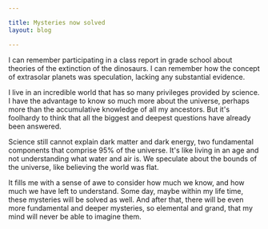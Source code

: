 ```yaml
---

title: Mysteries now solved
layout: blog

---
```


I can remember participating in a class report in grade school about theories of the extinction of the dinosaurs. I can remember how the concept of extrasolar planets was speculation, lacking any substantial evidence.

I live in an incredible world that has so many privileges provided by science. I have the advantage to know so much more about the universe, perhaps more than the accumulative knowledge of all my ancestors. But it's foolhardy to think that all the biggest and deepest questions have already been answered.

Science still cannot explain dark matter and dark energy, two fundamental components that comprise 95% of the universe. It's like living in an age and not understanding what water and air is. We speculate about the bounds of the universe, like believing the world was flat.

It fills me with a sense of awe to consider how much we know, and how much we have left to understand. Some day, maybe within my life time, these mysteries will be solved as well. And after that, there will be even more fundamental and deeper mysteries, so elemental and grand, that my mind will never be able to imagine them.